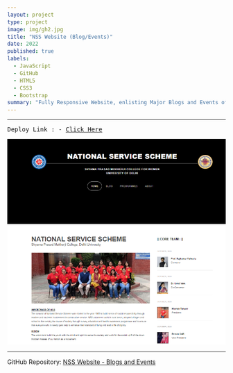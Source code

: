 ```yaml
---
layout: project
type: project
image: img/gh2.jpg
title: "NSS Website (Blog/Events)"
date: 2022
published: true
labels:
  - JavaScript
  - GitHub
  - HTML5
  - CSS3
  - Bootstrap
summary: "Fully Responsive Website, enlisting Major Blogs and Events of The NSS Club of Shyama Prasad Mukherji College, Delhi University."
---
```

<hr>
<pre>
Deploy Link : - <a href = "https://daxoron.github.io/NSSWebsite">Click Here</a>
</pre>
<img class="img-fluid" src="../img/ss2.png">
<hr>

GitHub Repository: <a href="https://github.com/daxoron/NSSWebsite"><i class="large github icon "></i>NSS Website - Blogs and Events</a>
